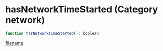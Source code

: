 # hasNetworkTimeStarted (Category network)

```js
function hasNetworkTimeStarted(): boolean
```

[filename](hasNetworkTimeStarted_m.md ':include')